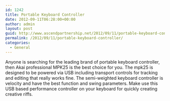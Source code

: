 ```yaml
---
id: 1242
title: Portable Keyboard Controller
date: 2012-09-11T06:28:00+00:00
author: admin
layout: post
guid: http://www.ascendpartnership.net/2012/09/11/portable-keyboard-controller/
permalink: /2012/09/11/portable-keyboard-controller/
categories:
  - General
---
```

Anyone is searching for the leading brand of portable keyboard controller, then Akai professional MPK25 is the best choice for you. The mpk25 is designed to be powered via USB including transport controls for tracking and editing that really works fine. The semi-weighted keyboard controller is velocity and have the best function and swing parameters. Make use this USB based performance controller on your keyboard for quickly creating creative riffs.